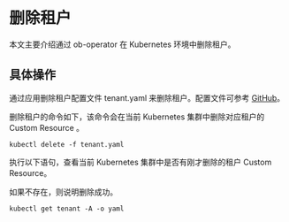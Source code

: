 # 删除租户

本文主要介绍通过 ob-operator  在 Kubernetes 环境中删除租户。

## 具体操作

通过应用删除租户配置文件 tenant.yaml 来删除租户。配置文件可参考 [GitHub](https://github.com/oceanbase/ob-operator/blob/master/deploy/tenant.yaml)。

删除租户的命令如下，该命令会在当前 Kubernetes 集群中删除对应租户的 Custom Resource 。

```shell
kubectl delete -f tenant.yaml
```

执行以下语句，查看当前 Kubernetes 集群中是否有刚才删除的租户 Custom Resource。

如果不存在，则说明删除成功。

```shell
kubectl get tenant -A -o yaml
```
